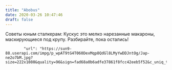 ```yaml
---
title: "Abobus"
date: 2020-03-26 10:47:46
draft: false
---
```


Советы юным сталкерам:
Кускус это мелкo нарезанные макароны, маскирующиеся под крупу. Разбирайте, пока остались!

            "url": "https://sun9-88.userapi.com/impg/p_wpAT9tG4T060DexMqp8QdGl8LMyYwDDJntOg/Jap-ne2o7bM.jpg?size=222x1080&quality=96&sign=fad68a0b6adfe37861f8fcc42eeb5f52&c_uniq_tag=VU5C6fg46jkygiPGOl_pIaNsSFiDwN1YFLb9kFkSHyQ&type=album",
